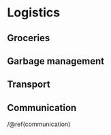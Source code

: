 # Logistics

## Groceries

## Garbage management

## Transport

## Communication 

/@ref(communication)
